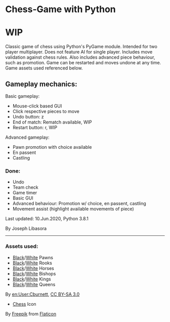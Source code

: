 # Chess-Game with Python
# WIP 

Classic game of chess using Python's PyGame module. Intended for two player multiplayer. Does not feature AI for single player. Includes move validation against chess rules. Also includes advanced piece behaviour, such as promotion. Game can be restarted and moves undone at any time. Game assets used referenced below.


## Gameplay mechanics:
Basic gameplay:
- Mouse-click based GUI
- Click respective pieces to move
- Undo button: z
- End of match: Rematch available, WIP
- Restart button: r, WIP


Advanced gameplay:
- Pawn promotion with choice available
- En passent
- Castling


### Done:
- Undo
- Team check
- Game timer
- Basic GUI
- Advanced behaviour: Promotion w/ choice, en passent, castling
- Movement assist (highlight available movements of piece)


Last updated: 10.Jun.2020, Python 3.8.1

By Joseph Libasora

--------------------------------------------------------------

### Assets used:
- [Black][1]/[White][2] Pawns
- [Black][3]/[White][4] Rooks
- [Black][5]/[White][6] Horses
- [Black][7]/[White][8] Bishops
- [Black][9]/[White][10] Kings
- [Black][11]/[White][12] Queens

By [en:User:Cburnett](https://en.wikipedia.org/wiki/User:Cburnett), [CC BY-SA 3.0](https://creativecommons.org/licenses/by-sa/3.0)
- [Chess][13] Icon

By [Freepik](https://www.flaticon.com/authors/freepik) from [Flaticon](https://www.flaticon.com/)

[1]: <https://commons.wikimedia.org/w/index.php?curid=20363782>
[2]: <https://commons.wikimedia.org/w/index.php?curid=20363783>
[3]: <https://commons.wikimedia.org/w/index.php?curid=20363786>
[4]: <https://commons.wikimedia.org/w/index.php?curid=20363775>
[5]: <https://commons.wikimedia.org/w/index.php?curid=20363780>
[6]: <https://commons.wikimedia.org/w/index.php?curid=20363781>
[7]: <https://commons.wikimedia.org/w/index.php?curid=20363776>
[8]: <https://commons.wikimedia.org/w/index.php?curid=20363777>
[9]: <https://commons.wikimedia.org/w/index.php?curid=20363778>
[10]: <https://commons.wikimedia.org/w/index.php?curid=20363779>
[11]: <https://commons.wikimedia.org/w/index.php?curid=20363784>
[12]: <https://commons.wikimedia.org/w/index.php?curid=20363785>
[13]: <https://www.flaticon.com/free-icon/chess-piece_2964865>
